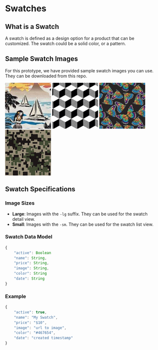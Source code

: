 # Swatches

## What is a Swatch
A swatch is defined as a design option for a product that can be customized. The swatch could be a solid color, or a pattern. 

## Sample Swatch Images 
For this prototype, we have provided sample swatch images you can use. They can be downloaded from this repo. 

![Aloha](https://raw.githubusercontent.com/RauxaRepo/Coding-Challenge-Services-Engineering/master/swatches/aloha-sm.jpg "Aloha") 
![Cubes](https://raw.githubusercontent.com/RauxaRepo/Coding-Challenge-Services-Engineering/master/swatches/cubes-sm.jpg "Cubes")
![Rainbows and Butterflies](https://raw.githubusercontent.com/RauxaRepo/Coding-Challenge-Services-Engineering/master/swatches/rainbow-butterflies-sm.jpg "Rainbows and Butterflies")
![Camo](https://raw.githubusercontent.com/RauxaRepo/Coding-Challenge-Services-Engineering/master/swatches/camo-sm.jpg "Camo") 

## Swatch Specifications

### Image Sizes
- **Large**: Images with the `-lg` suffix. They can be used for the swatch detail view.
- **Small**: Images with the `-sm`. They can be used for the swatch list view.

### Swatch Data Model 

```javascript
{
    "active": Boolean
    "name": String,
    "price": String,
    "image": String,
    "color": String
    "date": String
}
```
### Example
```javascript
{
    "active": true,
    "name": "My Swatch",
    "price": "$10",
    "image": "url to image",
    "color": "#467654",
    "date": "created timestamp"
}
```
